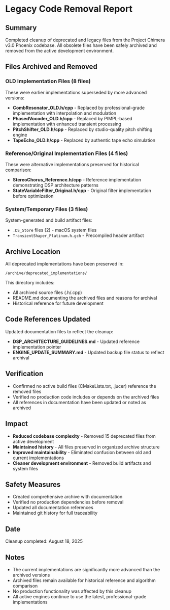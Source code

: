 # Legacy Code Removal Report

## Summary
Completed cleanup of deprecated and legacy files from the Project Chimera v3.0 Phoenix codebase. All obsolete files have been safely archived and removed from the active development environment.

## Files Archived and Removed

### OLD Implementation Files (8 files)
These were earlier implementations superseded by more advanced versions:
- **CombResonator_OLD.h/cpp** - Replaced by professional-grade implementation with interpolation and modulation
- **PhasedVocoder_OLD.h/cpp** - Replaced by PIMPL-based implementation with enhanced transient processing  
- **PitchShifter_OLD.h/cpp** - Replaced by studio-quality pitch shifting engine
- **TapeEcho_OLD.h/cpp** - Replaced by authentic tape echo simulation

### Reference/Original Implementation Files (4 files)
These were alternative implementations preserved for historical comparison:
- **StereoChorus_Reference.h/cpp** - Reference implementation demonstrating DSP architecture patterns
- **StateVariableFilter_Original.h/cpp** - Original filter implementation before optimization

### System/Temporary Files (3 files)
System-generated and build artifact files:
- `.DS_Store` files (2) - macOS system files
- `TransientShaper_Platinum.h.gch` - Precompiled header artifact

## Archive Location
All deprecated implementations have been preserved in:
```
/archive/deprecated_implementations/
```

This directory includes:
- All archived source files (.h/.cpp)
- README.md documenting the archived files and reasons for archival
- Historical reference for future development

## Code References Updated
Updated documentation files to reflect the cleanup:
- **DSP_ARCHITECTURE_GUIDELINES.md** - Updated reference implementation pointer
- **ENGINE_UPDATE_SUMMARY.md** - Updated backup file status to reflect archival

## Verification
- Confirmed no active build files (CMakeLists.txt, .jucer) reference the removed files
- Verified no production code includes or depends on the archived files
- All references in documentation have been updated or noted as archived

## Impact
- **Reduced codebase complexity** - Removed 15 deprecated files from active development
- **Maintained history** - All files preserved in organized archive structure  
- **Improved maintainability** - Eliminated confusion between old and current implementations
- **Cleaner development environment** - Removed build artifacts and system files

## Safety Measures
- Created comprehensive archive with documentation
- Verified no production dependencies before removal
- Updated all documentation references
- Maintained git history for full traceability

## Date
Cleanup completed: August 18, 2025

## Notes
- The current implementations are significantly more advanced than the archived versions
- Archived files remain available for historical reference and algorithm comparison
- No production functionality was affected by this cleanup
- All active engines continue to use the latest, professional-grade implementations